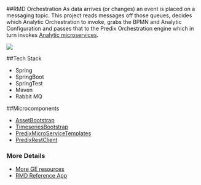 ##RMD Orchestration
As data arrives (or changes) an event is placed on a messaging topic. This project reads messages off those queues, decides which Analytic Orchestration to invoke, grabs the BPMN and Analytic Configuration and passes that to the Predix Orchestration engine which in turn invokes [Analytic microservices](https://github.com/predixdev/rmd-analytics).

<img src='https://github.build.ge.com/adoption/predix-rmd-ref-app/raw/develop/images/RefApp-AnalyticsFlow.png' >


##Tech Stack
- Spring
- SpringBoot
- SpringTest
- Maven
- Rabbit MQ

##Microcomponents
- [AssetBootstrap](https://github.com/predixdev/asset-bootstrap)
- [TimeseriesBootstrap](https://github.com/predixdev/timeseries-bootstrap)
- [PredixMicroServiceTemplates](https://github.com/PredixDev/predix-microservice-templates)
- [PredixRestClient](https://github.com/predixdev/predix-rest-client)

### More Details
* [More GE resources](http://github.com/predixdev/predix-rmd-ref-app/docs/resources.md)
* [RMD Reference App](http://github.com/predixdev/predix-rmd-ref-app)
